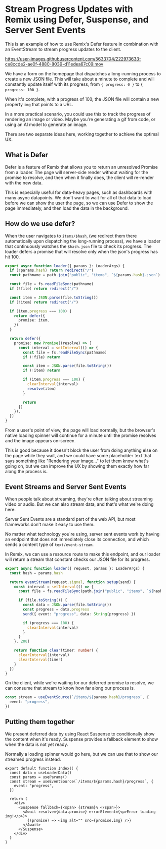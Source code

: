 # Stream Progress Updates with Remix using Defer, Suspense, and Server Sent Events

This is an example of how to use Remix's Defer feature in combination with an EventStream to stream progress updates to the client.

https://user-images.githubusercontent.com/5633704/222973633-ce8ccde2-ae0f-4880-8039-d11edea67c09.mov


We have a form on the homepage that dispatches a long-running process to create a new JSON file. This will take about a minute to complete and will constantly update itself with its progress, from `{ progress: 0 }` to `{ progress: 100 }`.

When it's complete, with a progress of 100, the JSON file will contain a new property `img` that points to a URL.


In a more practical scenario, you could use this to track the progress of rendering an image or video. Maybe you're generating a gif from code, or using an AI model to generate an image.

There are two separate ideas here, working together to achieve the optimal UX.

## What is Defer

Defer is a feature of Remix that allows you to return an unresolved Promise from a loader. The page will server-side render without waiting for the promise to resolve, and then when it finally does, the client will re-render with the new data.

This is especially useful for data-heavy pages, such as dashboards with many async datapoints. We don't want to wait for all of that data to load before we can show the user the page, so we can use Defer to show the page immediately, and then load the data in the background.

## How do we use defer?

When the user navigates to `items/$hash`, (we redirect them there automatically upon dispatching the long-running process), we have a loader that continuously watches the `$hash.json` file to check its progress. The loader defers a promise that will resolve only when the json's progress has hit 100.

```ts
export async function loader({ params }: LoaderArgs) {
  if (!params.hash) return redirect("/")
  const pathname = path.join("public", "items", `${params.hash}.json`)

  const file = fs.readFileSync(pathname)
  if (!file) return redirect("/")

  const item = JSON.parse(file.toString())
  if (!item) return redirect("/")

  if (item.progress === 100) {
    return defer({
      promise: item,
    })
  }

  return defer({
    promise: new Promise((resolve) => {
      const interval = setInterval(() => {
        const file = fs.readFileSync(pathname)
        if (!file) return

        const item = JSON.parse(file.toString())
        if (!item) return

        if (item.progress === 100) {
          clearInterval(interval)
          resolve(item)
        }

        return
      })
    }),
  })
}
```

From a user's point of view, the page will load normally, but the browser's native loading spinner will continue for a minute until the promise resolves and the image appears on-screen.

This is good because it doesn't block the user from doing anything else on the page while they wait, and we could have some placeholder text that says something like "Rendering your image..." to let them know what's going on, but we can improve the UX by showing them exactly how far along the process is.

## Event Streams and Server Sent Events

When people talk about streaming, they're often talking about streaming video or audio. But we can also stream data, and that's what we're doing here.

Server Sent Events are a standard part of the web API, but most frameworks don't make it easy to use them.

No matter what technology you're using, server sent events work by having an endpoint that does not immediately close its connection, and which sends a content type of `text/event-stream`.

In Remix, we can use a resource route to make this endpoint, and our loader will return a stream that constant checks our JSON file for its progress.

```ts
export async function loader({ request, params }: LoaderArgs) {
  const hash = params.hash

  return eventStream(request.signal, function setup(send) {
    const interval = setInterval(() => {
      const file = fs.readFileSync(path.join("public", "items", `${hash}.json`))

      if (file.toString()) {
        const data = JSON.parse(file.toString())
        const progress = data.progress
        send({ event: "progress", data: String(progress) })

        if (progress === 100) {
          clearInterval(interval)
        }
      }
    }, 200)

    return function clear(timer: number) {
      clearInterval(interval)
      clearInterval(timer)
    }
  })
}
```

On the client, while we're waiting for our deferred promise to resolve, we can consume that stream to know how far along our process is.

```ts
const stream = useEventSource(`/items/${params.hash}/progress`, {
  event: "progress",
})
```

## Putting them together

We present deferred data by using React Suspense to conditionally show the content when it's ready. Suspense provides a fallback element to show when the data is not yet ready.

Normally a loading spinner would go here, but we can use that to show our streamed progress instead.

```tsx
export default function Index() {
  const data = useLoaderData()
  const params = useParams()
  const stream = useEventSource(`/items/${params.hash}/progress`, {
    event: "progress",
  })

  return (
    <div>
      <Suspense fallback={<span> {stream}% </span>}>
        <Await resolve={data.promise} errorElement={<p>Error loading img!</p>}>
          {(promise) => <img alt="" src={promise.img} />}
        </Await>
      </Suspense>
    </div>
  )
}
```
